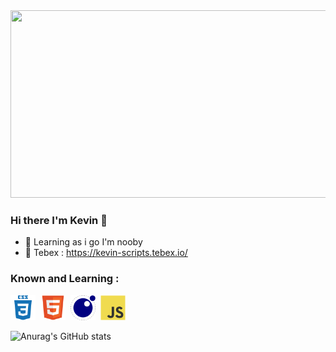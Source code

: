 <div align="center">
  <img src="https://cdn.discordapp.com/attachments/907789876177555495/1045197340488765490/Untitled-1.png" width="600" height="300"/>
</div>


### Hi there I'm Kevin 👋

- 🌱 Learning as i go I'm nooby
- 🏪 Tebex : https://kevin-scripts.tebex.io/


### Known and Learning :
<div>
  <img src="https://github.com/devicons/devicon/blob/master/icons/css3/css3-plain-wordmark.svg"  title="CSS3" alt="CSS" width="40" height="40"/>&nbsp;
  <img src="https://github.com/devicons/devicon/blob/master/icons/html5/html5-original.svg" title="HTML5" alt="HTML" width="40" height="40"/>&nbsp;
   <img src="https://github.com/devicons/devicon/blob/master/icons/lua/lua-original.svg" title="Lua" alt="HTML" width="40" height="40"/>&nbsp;
  <img src="https://github.com/devicons/devicon/blob/master/icons/javascript/javascript-original.svg" title="JS" alt="Javascript" width="40" height="40"/>&nbsp;

</div>

![Anurag's GitHub stats](https://github-readme-stats.vercel.app/api?username=KevinGirardx&show_icons=true&theme=tokyonight)
